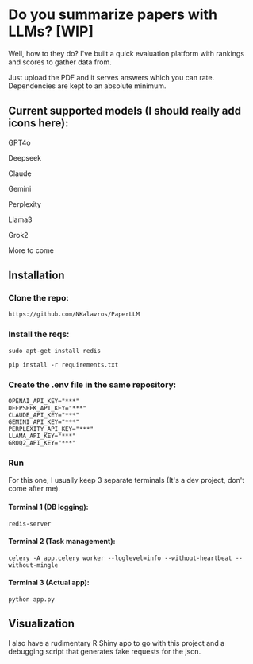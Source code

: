 # Do you summarize papers with LLMs? [WIP]

Well, how to they do? I've built a quick evaluation platform with rankings and scores to gather data from.

Just upload the PDF and it serves answers which you can rate. Dependencies are kept to an absolute minimum.

## Current supported models (I should really add icons here):

GPT4o

Deepseek

Claude

Gemini

Perplexity

Llama3

Grok2

More to come

## Installation

### Clone the repo:

```https://github.com/NKalavros/PaperLLM```

### Install the reqs:

```sudo apt-get install redis```

```pip install -r requirements.txt```

### Create the .env file in the same repository:

```
OPENAI_API_KEY="***"
DEEPSEEK_API_KEY="***"
CLAUDE_API_KEY="***"
GEMINI_API_KEY="***"
PERPLEXITY_API_KEY="***"
LLAMA_API_KEY="***"
GROQ2_API_KEY="***"
```

### Run

For this one, I usually keep 3 separate terminals (It's a dev project, don't come after me).

#### Terminal 1 (DB logging):

```
redis-server
```

#### Terminal 2 (Task management):

```
celery -A app.celery worker --loglevel=info --without-heartbeat --without-mingle
```

#### Terminal 3 (Actual app):

```
python app.py
```

## Visualization

I also have a rudimentary R Shiny app to go with this project and a debugging script that generates fake requests for the json. 
